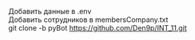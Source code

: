 Добавить данные в .env  
Добавить сотрудников в membersCompany.txt  
git clone -b pyBot https://github.com/Den9p/INT_11.git
